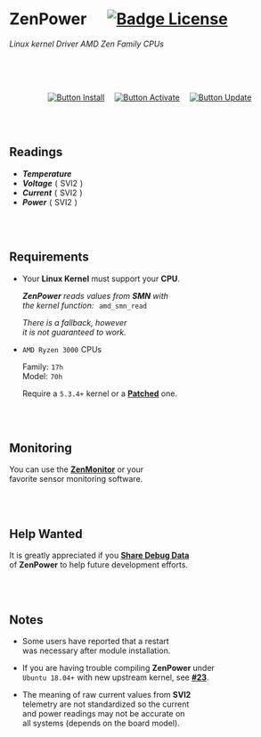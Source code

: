 
# ZenPower    [![Badge License]][License]

*Linux kernel Driver AMD Zen Family CPUs*

<br>
<br>
<br>

<div align = center>

[![Button Install]][Install]   
[![Button Activate]][Activate]   
[![Button Update]][Update]

</div>

<br>
<br>

## Readings

- ***Temperature***
- ***Voltage*** ( SVI2 )
- ***Current*** ( SVI2 )
- ***Power*** ( SVI2 )

<br>
<br>

## Requirements

- Your **Linux Kernel** must support your **CPU**.

    ***ZenPower*** *reads values from **SMN** with* <br>
    *the kernel function:*  `amd_smn_read`
    
    *There is a fallback, however* <br>
    *it is not guaranteed to work.*

- `AMD Ryzen 3000` CPUs

    Family: `17h` <br>
    Model: `70h`

    Require a `5.3.4+` kernel or a **[Patched]** one.


<br>
<br>

## Monitoring

You can use the **[ZenMonitor]** or your <br>
favorite sensor monitoring software.

<br>
<br>

## Help Wanted

It is greatly appreciated if you **[Share Debug Data]** <br>
of **ZenPower** to help future development efforts.

<br>
<br>

## Notes

 - Some users have reported that a restart <br>
   was necessary after module installation.

 - If you are having trouble compiling **ZenPower** under <br>
   `Ubuntu 18.04+` with new upstream kernel, see **[#23]**.
 
 - The meaning of raw current values from **SVI2** <br>
   telemetry are not standardized so the current <br>
   and power readings may not be accurate on <br>
   all systems (depends on the board model).

<br>


<!----------------------------------------------------------------------------->

[Share Debug Data]: https://github.com/ocerman/zenpower/issues/12
[ZenMonitor]: https://github.com/ocerman/zenmonitor
[Patched]: https://patchwork.kernel.org/patch/11043277/
[#23]: https://github.com/ocerman/zenpower/issues/23

[Activate]: Documentation/Activate.md
[Install]: Documentation/Install.md
[License]: LICENSE
[Update]: Documentation/Update.md


<!----------------------------------[ Badges ]--------------------------------->

[Badge License]: https://img.shields.io/badge/License-GPL2-015d93.svg?style=for-the-badge&labelColor=blue


<!---------------------------------[ Buttons ]--------------------------------->

[Button Activate]: https://img.shields.io/badge/Activate-cdad0d?style=for-the-badge&logoColor=white&logo=Lumen
[Button Install]: https://img.shields.io/badge/Install-df6195?style=for-the-badge&logoColor=white&logo=DocuSign
[Button Update]: https://img.shields.io/badge/Update-2ba4ab?style=for-the-badge&logoColor=white&logo=MLflow

